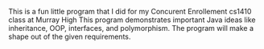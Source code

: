 This is a fun little program that I did for my Concurent Enrollement cs1410 class at Murray High
This program demonstrates important Java ideas like inheritance, OOP, interfaces, and polymorphism. 
The program will make a shape out of the given requirements.
